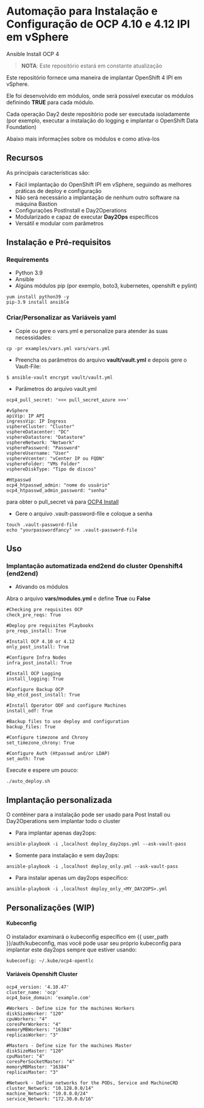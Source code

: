 # Automação para Instalação e Configuração de OCP 4.10 e 4.12 IPI em vSphere
Ansible Install OCP 4

> **NOTA**: Este repositório estará em constante atualização

Este repositório fornece uma maneira de implantar OpenShift 4 IPI em vSphere.

Ele foi desenvolvido em módulos, onde será possível executar os módulos definindo **TRUE** para cada módulo.

Cada operação Day2 deste repositório pode ser executada isoladamente (por exemplo, executar a instalação do logging e implantar o OpenShift Data Foundation)

Abaixo mais informações sobre os módulos e como ativa-los

## Recursos

As principais características são:

* Fácil implantação do OpenShift IPI em vSphere, seguindo as melhores práticas de deploy e configuração
* Não será necessário a implantação de nenhum outro software na máquina Bastion
* Configurações PostInstall e Day2Operations
* Modularizado e capaz de executar **Day2Ops** específicos
* Versátil e modular com parâmetros

## Instalação e Pré-requisitos

### Requirements

* Python 3.9
* Ansible
* Algúns módulos pip (por exemplo, boto3, kubernetes, openshift e pylint)

```
yum install python39 -y
pip-3.9 install ansible
```

### Criar/Personalizar as Variáveis yaml

* Copie ou gere o vars.yml e personalize para atender às suas necessidades:

```
cp -pr examples/vars.yml vars/vars.yml
```

* Preencha os parâmetros do arquivo **vault/vault.yml** e depois gere o Vault-File:

```
$ ansible-vault encrypt vault/vault.yml
```

* Parâmetros do arquivo vault.yml

```
ocp4_pull_secret: '<<< pull_secret_azure >>>'

#vSphere
apiVip: IP API
ingressVip: IP Ingress
vsphereCluster: "Cluster"
vsphereDatacenter: "DC"
vsphereDatastore: "Datastore"
vsphereNetwork: "Network"
vspherePassword: "Password"
vsphereUsername: "User"
vsphereVcenter: "vCenter IP ou FQDN"
vsphereFolder: "VMs Folder"
vsphereDiskType: "Tipo de discos"

#Htpasswd
ocp4_htpasswd_admin: "nome do usuário"
ocp4_htpasswd_admin_password: "senha"
```

para obter o pull_secret vá para [OCP4 Install](https://cloud.redhat.com/openshift/install)

* Gere o arquivo .vault-password-file e coloque a senha

```
touch .vault-password-file
echo "yourpasswordfancy" >> .vault-password-file
```

## Uso

### Implantação automatizada end2end do cluster Openshift4 (end2end)

* Ativando os módulos

Abra o arquivo **vars/modules.yml** e define **True** ou **False**

```
#Checking pre requisites OCP
check_pre_reqs: True

#Deploy pre requisites Playbooks
pre_reqs_install: True

#Install OCP 4.10 or 4.12
only_post_install: True

#Configure Infra Nodes
infra_post_install: True

#Install OCP Logging
install_logging: True

#Configure Backup OCP
bkp_etcd_post_install: True

#Install Operator ODF and configure Machines 
install_odf: True

#Backup files to use deploy and configuration
backup_files: True

#Configure timezone and Chrony
set_timezone_chrony: True

#Configure Auth (Htpasswd and/or LDAP)
set_auth: True
```
Execute e espere um pouco:

```
./auto_deploy.sh
```

## Implantação personalizada

O contêiner para a instalação pode ser usado para Post Install ou Day2Operations sem implantar todo o cluster

* Para implantar apenas day2ops:

```
ansible-playbook -i ,localhost deploy_day2ops.yml --ask-vault-pass
```

* Somente para instalação e sem day2ops:

```
ansible-playbook -i ,localhost deploy_only.yml --ask-vault-pass
```

* Para instalar apenas um day2ops específico:

```
ansible-playbook -i ,localhost deploy_only_<MY_DAY2OPS>.yml
```

## Personalizações (WIP)

#### Kubeconfig

O instalador examinará o kubeconfig específico em {{ user_path }}/auth/kubeconfig, mas você pode usar
seu próprio kubeconfig para implantar este day2ops sempre que estiver usando:

```
kubeconfig: ~/.kube/ocp4-opentlc
```

#### Variáveis Openshift Cluster

```
ocp4_version: '4.10.47'
cluster_name: 'ocp'
ocp4_base_domain: 'example.com'

#Workers - Define size for the machines Workers
diskSizeWorker: "120"
cpuWorkers: "4"
coresPerWorkers: "4"
memoryMBWorkers: "16384"
replicasWorker: "3"

#Masters - Define size for the machines Master
diskSizeMaster: "120"
cpuMaster: "4"
coresPerSocketMaster: "4"
memoryMBMaster: "16384"
replicasMaster: "3"

#Network - Define networks for the PODs, Service and MachineCRD
cluster_Network: "10.128.0.0/14"
machine_Network: "10.0.0.0/24"
service_Network: "172.30.0.0/16"
```
